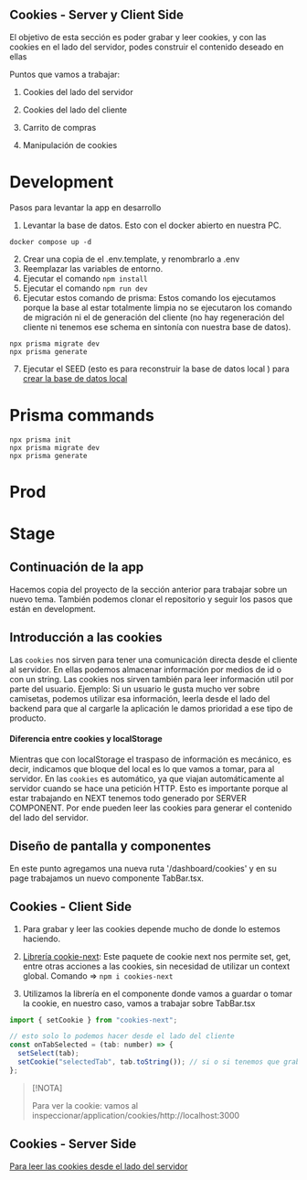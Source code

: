 ## Cookies - Server y Client Side

El objetivo de esta sección es poder grabar y leer cookies, y con las cookies en el lado del servidor, podes construir el contenido deseado en ellas

Puntos que vamos a trabajar:

1. Cookies del lado del servidor

2. Cookies del lado del cliente

3. Carrito de compras

4. Manipulación de cookies

# Development

Pasos para levantar la app en desarrollo

1. Levantar la base de datos. Esto con el docker abierto en nuestra PC.

```
docker compose up -d
```

2. Crear una copia de el .env.template, y renombrarlo a .env
3. Reemplazar las variables de entorno.
4. Ejecutar el comando `npm install`
5. Ejecutar el comando `npm run dev`
6. Ejecutar estos comando de prisma: Estos comando los ejecutamos porque la base al estar totalmente limpia no se ejecutaron los comando de migración ni el de generación del cliente (no hay regeneración del cliente ni tenemos ese schema en sintonía con nuestra base de datos).

```
npx prisma migrate dev
npx prisma generate
```

7. Ejecutar el SEED (esto es para reconstruir la base de datos local ) para [crear la base de datos local](http://localhost:3000/api/seed)

# Prisma commands

```
npx prisma init
npx prisma migrate dev
npx prisma generate
```

# Prod

# Stage

## Continuación de la app

Hacemos copia del proyecto de la sección anterior para trabajar sobre un nuevo tema. También podemos clonar el repositorio y seguir los pasos que están en development.

## Introducción a las cookies

Las `cookies` nos sirven para tener una comunicación directa desde el cliente al servidor.
En ellas podemos almacenar información por medios de id o con un string.
Las cookies nos sirven también para leer información util por parte del usuario. Ejemplo: Si un usuario le gusta mucho ver sobre camisetas, podemos utilizar esa información, leerla desde el lado del backend para que al cargarle la aplicación le damos prioridad a ese tipo de producto.

#### Diferencia entre cookies y localStorage

Mientras que con localStorage el traspaso de información es mecánico, es decir, indicamos que bloque del local es lo que vamos a tomar, para al servidor.
En las `cookies` es automático, ya que viajan automáticamente al servidor cuando se hace una petición HTTP. Esto es importante porque al estar trabajando en NEXT tenemos todo generado por SERVER COMPONENT. Por ende pueden leer las cookies para generar el contenido del lado del servidor.

## Diseño de pantalla y componentes

En este punto agregamos una nueva ruta '/dashboard/cookies' y en su page trabajamos un nuevo componente TabBar.tsx.

## Cookies - Client Side

1. Para grabar y leer las cookies depende mucho de donde lo estemos haciendo.

2. [Librería cookie-next](https://www.npmjs.com/package/cookies-next): Este paquete de cookie next nos permite set, get, entre otras acciones a las cookies, sin necesidad de utilizar un context global. Comando => `npm i cookies-next `

3. Utilizamos la librería en el componente donde vamos a guardar o tomar la cookie, en nuestro caso, vamos a trabajar sobre TabBar.tsx

```js
import { setCookie } from "cookies-next";

// esto solo lo podemos hacer desde el lado del cliente
const onTabSelected = (tab: number) => {
  setSelect(tab);
  setCookie("selectedTab", tab.toString()); // si o si tenemos que grabarlo como string.
};
```

> [!NOTA]
>
> Para ver la cookie: vamos al inspeccionar/application/cookies/http://localhost:3000

## Cookies - Server Side

[Para leer las cookies desde el lado del servidor](https://nextjs.org/docs/app/api-reference/functions/cookies)
